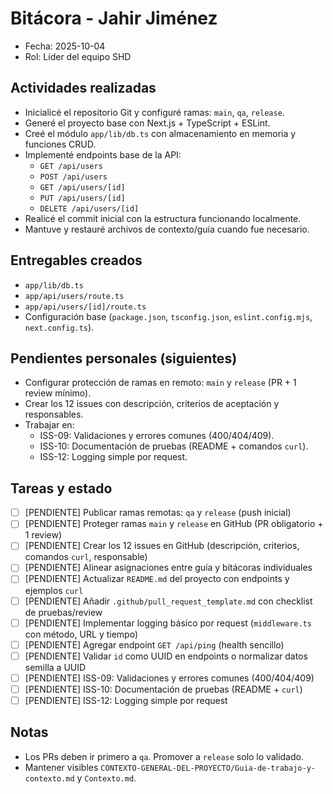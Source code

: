 # Bitácora - Jahir Jiménez

- Fecha: 2025-10-04
- Rol: Líder del equipo SHD

## Actividades realizadas
- Inicialicé el repositorio Git y configuré ramas: `main`, `qa`, `release`.
- Generé el proyecto base con Next.js + TypeScript + ESLint.
- Creé el módulo `app/lib/db.ts` con almacenamiento en memoria y funciones CRUD.
- Implementé endpoints base de la API:
  - `GET /api/users`
  - `POST /api/users`
  - `GET /api/users/[id]`
  - `PUT /api/users/[id]`
  - `DELETE /api/users/[id]`
- Realicé el commit inicial con la estructura funcionando localmente.
- Mantuve y restauré archivos de contexto/guía cuando fue necesario.

## Entregables creados
- `app/lib/db.ts`
- `app/api/users/route.ts`
- `app/api/users/[id]/route.ts`
- Configuración base (`package.json`, `tsconfig.json`, `eslint.config.mjs`, `next.config.ts`).

## Pendientes personales (siguientes)
- Configurar protección de ramas en remoto: `main` y `release` (PR + 1 review mínimo).
- Crear los 12 issues con descripción, criterios de aceptación y responsables.
- Trabajar en:
  - ISS-09: Validaciones y errores comunes (400/404/409).
  - ISS-10: Documentación de pruebas (README + comandos `curl`).
  - ISS-12: Logging simple por request.

## Tareas y estado
- [ ] [PENDIENTE] Publicar ramas remotas: `qa` y `release` (push inicial)
- [ ] [PENDIENTE] Proteger ramas `main` y `release` en GitHub (PR obligatorio + 1 review)
- [ ] [PENDIENTE] Crear los 12 issues en GitHub (descripción, criterios, comandos `curl`, responsable)
- [ ] [PENDIENTE] Alinear asignaciones entre guía y bitácoras individuales
- [ ] [PENDIENTE] Actualizar `README.md` del proyecto con endpoints y ejemplos `curl`
- [ ] [PENDIENTE] Añadir `.github/pull_request_template.md` con checklist de pruebas/review
- [ ] [PENDIENTE] Implementar logging básico por request (`middleware.ts` con método, URL y tiempo)
- [ ] [PENDIENTE] Agregar endpoint `GET /api/ping` (health sencillo)
- [ ] [PENDIENTE] Validar `id` como UUID en endpoints o normalizar datos semilla a UUID
- [ ] [PENDIENTE] ISS-09: Validaciones y errores comunes (400/404/409)
- [ ] [PENDIENTE] ISS-10: Documentación de pruebas (README + `curl`)
- [ ] [PENDIENTE] ISS-12: Logging simple por request

## Notas
- Los PRs deben ir primero a `qa`. Promover a `release` solo lo validado.
- Mantener visibles `CONTEXTO-GENERAL-DEL-PROYECTO/Guia-de-trabajo-y-contexto.md` y `Contexto.md`.
